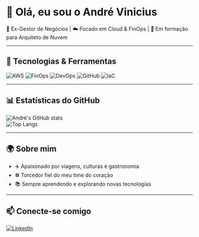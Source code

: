 # 👋 Olá, eu sou o André Vinicius  

💼 Ex-Gestor de Negócios | ☁️ Focado em Cloud & FinOps | 🚀 Em formação para Arquiteto de Nuvem  

---

## 🚀 Tecnologias & Ferramentas
![AWS](https://img.shields.io/badge/AWS-232F3E?style=for-the-badge&logo=amazon-aws&logoColor=white)
![FinOps](https://img.shields.io/badge/FinOps-4B0082?style=for-the-badge&logo=google-analytics&logoColor=white)
![DevOps](https://img.shields.io/badge/DevOps-0A66C2?style=for-the-badge&logo=azuredevops&logoColor=white)
![GitHub](https://img.shields.io/badge/GitHub-181717?style=for-the-badge&logo=github&logoColor=white)
![IaC](https://img.shields.io/badge/IaC-Terraform-7B42BC?style=for-the-badge&logo=terraform&logoColor=white)

---

## 📊 Estatísticas do GitHub
![André's GitHub stats](https://github-readme-stats.vercel.app/api?username=andre-cloud1&show_icons=true&theme=tokyonight)  
![Top Langs](https://github-readme-stats.vercel.app/api/top-langs/?username=andre-cloud1&layout=compact&theme=tokyonight)

---

## 🌍 Sobre mim
- ✈️ Apaixonado por viagens, culturas e gastronomia  
- ⚽ Torcedor fiel do meu time do coração  
- 📚 Sempre aprendendo e explorando novas tecnologias  

---

## 📫 Conecte-se comigo
[![LinkedIn](https://img.shields.io/badge/LinkedIn-Andre%20Vinicius-blue?style=for-the-badge&logo=linkedin)](https://www.linkedin.com/in/andre-cloud/)
